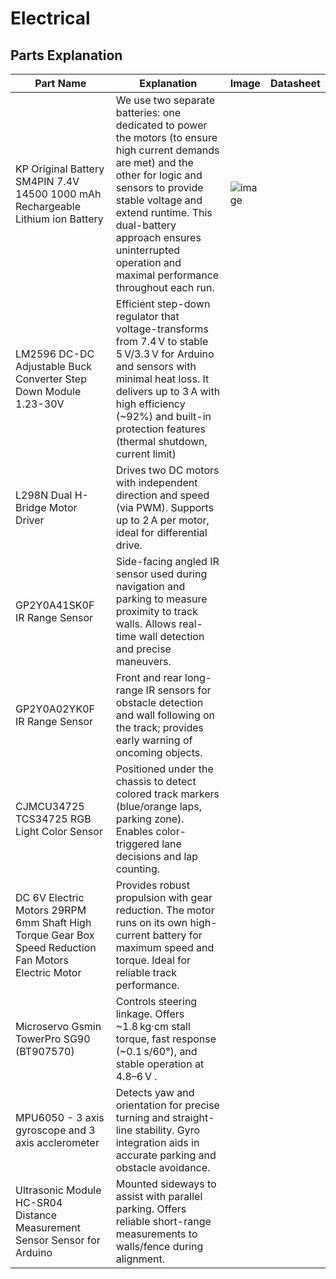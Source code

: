Electrical
====


## Parts Explanation
| Part Name  | Explanation |Image |Datasheet |
| ------------- | ------------- | -------------|  -------------|
| KP Original Battery SM4PIN 7.4V 14500 1000 mAh Rechargeable Lithium ion Battery  | We use two separate batteries: one dedicated to power the motors (to ensure high current demands are met) and the other for logic and sensors to provide stable voltage and extend runtime. This dual-battery approach ensures uninterrupted operation and maximal performance throughout each run. | ![image](https://drive.google.com/file/d/1kfdiVbTWhyWyHCSF2aAfYXwkoSjrG1Fu/view?usp=sharing) |
| LM2596 DC-DC Adjustable Buck Converter Step Down Module 1.23-30V  | Efficient step-down regulator that voltage-transforms from 7.4 V to stable 5 V/3.3 V for Arduino and sensors with minimal heat loss. It delivers up to 3 A with high efficiency (~92%) and built-in protection features (thermal shutdown, current limit) |
| L298N Dual H-Bridge Motor Driver| Drives two DC motors with independent direction and speed (via PWM). Supports up to 2 A per motor, ideal for differential drive. |
| GP2Y0A41SK0F IR Range Sensor | Side-facing angled IR sensor used during navigation and parking to measure proximity to track walls. Allows real-time wall detection and precise maneuvers. |
| GP2Y0A02YK0F IR Range Sensor| 	Front and rear long-range IR sensors for obstacle detection and wall following on the track; provides early warning of oncoming objects.
| CJMCU34725 TCS34725 RGB Light Color Sensor| Positioned under the chassis to detect colored track markers (blue/orange laps, parking zone). Enables color-triggered lane decisions and lap counting. |
| DC 6V Electric Motors 29RPM 6mm Shaft High Torque Gear Box Speed Reduction Fan Motors Electric Motor| Provides robust propulsion with gear reduction. The motor runs on its own high-current battery for maximum speed and torque. Ideal for reliable track performance. |
| Microservo Gsmin TowerPro SG90 (BT907570) | Controls steering linkage. Offers ~1.8 kg·cm stall torque, fast response (~0.1 s/60°), and stable operation at 4.8–6 V . |
| MPU6050 - 3 axis gyroscope and 3 axis acclerometer| Detects yaw and orientation for precise turning and straight-line stability. Gyro integration aids in accurate parking and obstacle avoidance. |
| Ultrasonic Module HC-SR04 Distance Measurement Sensor Sensor for Arduino| Mounted sideways to assist with parallel parking. Offers reliable short-range measurements to walls/fence during alignment. |
